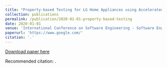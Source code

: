 ```yaml
---
title: "Property-based Testing for LG Home Appliances using Accelerated Software-in-the-Loop Simulation"
collection: publications
permalink: /publication/2020-01-01-property-based-testing
date: 2020-01-01
venue: 'International Conference on Software Engineering - Software Engineering in Practice (ICSE-SEIP) '
paperurl: 'https://www.google.com/'
citation: '.'
---
```


<a href='https://www.google.com/'>Download paper here</a>

Recommended citation: .